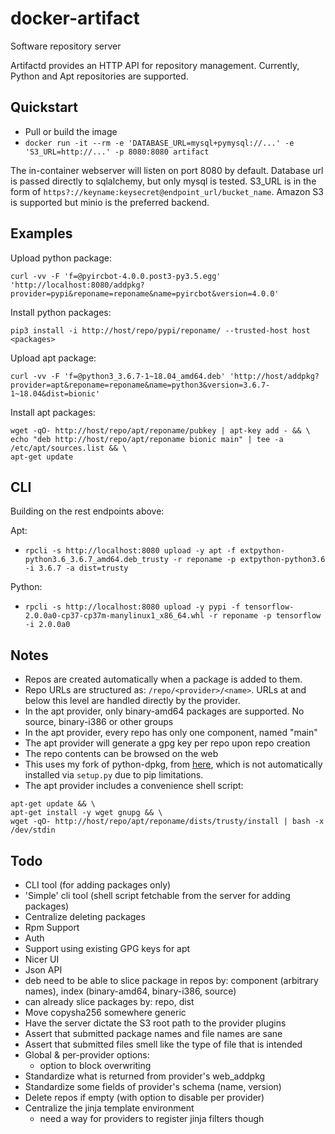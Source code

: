 
docker-artifact
===============

Software repository server

Artifactd provides an HTTP API for repository management. Currently, Python and Apt repositories are supported.


Quickstart
----------

* Pull or build the image
* `docker run -it --rm -e 'DATABASE_URL=mysql+pymysql://...' -e 'S3_URL=http://...' -p 8080:8080 artifact`

The in-container webserver will listen on port 8080 by default. Database url is passed directly to sqlalchemy, but only
mysql is tested. S3_URL is in the form of `https?://keyname:keysecret@endpoint_url/bucket_name`. Amazon S3 is supported
but minio is the preferred backend.


Examples
--------

Upload python package:

`curl -vv -F 'f=@pyircbot-4.0.0.post3-py3.5.egg' 'http://localhost:8080/addpkg?provider=pypi&reponame=reponame&name=pyircbot&version=4.0.0'`


Install python packages:

`pip3 install -i http://host/repo/pypi/reponame/ --trusted-host host <packages>`


Upload apt package:

`curl -vv -F 'f=@python3_3.6.7-1~18.04_amd64.deb' 'http://host/addpkg?provider=apt&reponame=reponame&name=python3&version=3.6.7-1~18.04&dist=bionic'`


Install apt packages:

```
wget -qO- http://host/repo/apt/reponame/pubkey | apt-key add - && \
echo "deb http://host/repo/apt/reponame bionic main" | tee -a /etc/apt/sources.list && \
apt-get update
```


CLI
---

Building on the rest endpoints above:

Apt:

* `rpcli -s http://localhost:8080 upload -y apt -f extpython-python3.6_3.6.7_amd64.deb_trusty -r reponame -p extpython-python3.6 -i 3.6.7 -a dist=trusty`

Python:

* `rpcli -s http://localhost:8080 upload -y pypi -f tensorflow-2.0.0a0-cp37-cp37m-manylinux1_x86_64.whl -r reponame -p tensorflow -i 2.0.0a0`


Notes
-----

* Repos are created automatically when a package is added to them.
* Repo URLs are structured as: `/repo/<provider>/<name>`. URLs at and below this level are handled directly by
  the provider.
* In the apt provider, only binary-amd64 packages are supported. No source, binary-i386 or other groups
* In the apt provider, every repo has only one component, named "main"
* The apt provider will generate a gpg key per repo upon repo creation
* The repo contents can be browsed on the web
* This uses my fork of python-dpkg, from [here](https://git.davepedu.com/dave/python-dpkg), which is not automatically
  installed via `setup.py` due to pip limitations.
* The apt provider includes a convenience shell script:

```
apt-get update && \
apt-get install -y wget gnupg && \
wget -qO- http://host/repo/apt/reponame/dists/trusty/install | bash -x /dev/stdin
```

Todo
----

* CLI tool (for adding packages only)
* 'Simple' cli tool (shell script fetchable from the server for adding packages)
* Centralize deleting packages
* Rpm Support
* Auth
* Support using existing GPG keys for apt
* Nicer UI
* Json API
* deb need to be able to slice package in repos by: component (arbitrary names), index (binary-amd64, binary-i386, source)
* can already slice packages by: repo, dist
* Move copysha256 somewhere generic
* Have the server dictate the S3 root path to the provider plugins
* Assert that submitted package names and file names are sane
* Assert that submitted files smell like the type of file that is intended
* Global & per-provider options:
    * option to block overwriting
* Standardize what is returned from provider's web_addpkg
* Standardize some fields of provider's schema (name, version)
* Delete repos if empty (with option to disable per provider)
* Centralize the jinja template environment
    * need a way for providers to register jinja filters though
